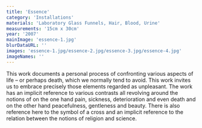 ```yaml
---
title: 'Essence'
category: 'Installations'
materials: 'Laboratory Glass Funnels, Hair, Blood, Urine'
measurements: '15cm x 30cm'
year: '2007'
mainImage: 'essence-1.jpg'
blurDataURL: ''
images: 'essence-1.jpg/essence-2.jpg/essence-3.jpg/essence-4.jpg'
imageNames: ''
---
```


This work documents a personal process of confronting various aspects of life – or perhaps death, which we normally tend to avoid. This work invites us to embrace precisely those elements regarded as unpleasant. The work has an implicit reference to various contrasts all revolving around the notions of on the one hand pain, sickness, deterioration and even death and on the other hand peacefulness, gentleness and beauty. There is also reference here to the symbol of a cross and an implicit reference to the relation between the notions of religion and science.